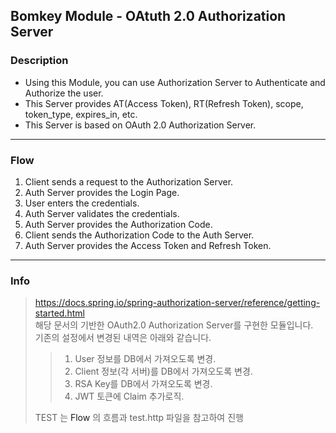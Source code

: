 ## Bomkey Module - OAtuth 2.0 Authorization Server

### Description
- Using this Module, you can use Authorization Server to Authenticate and Authorize the user.
- This Server provides AT(Access Token), RT(Refresh Token), scope, token_type, expires_in, etc.
- This Server is based on OAuth 2.0 Authorization Server.
---

### Flow
1. Client sends a request to the Authorization Server.
2. Auth Server provides the Login Page.
3. User enters the credentials.
4. Auth Server validates the credentials.
5. Auth Server provides the Authorization Code.
6. Client sends the Authorization Code to the Auth Server.
7. Auth Server provides the Access Token and Refresh Token.

--- 
### Info
> https://docs.spring.io/spring-authorization-server/reference/getting-started.html <br/>
> 해당 문서의 기반한 OAuth2.0 Authorization Server를 구현한 모듈입니다.<br/>
> 기존의 설정에서 변경된 내역은 아래와 같습니다. <br/>
>> 1. User 정보를 DB에서 가져오도록 변경.
>> 2. Client 정보(각 서버)를 DB에서 가져오도록 변경.
>> 3. RSA Key를 DB에서 가져오도록 변경.
>> 4. JWT 토큰에 Claim 추가로직.
>> 
> TEST 는 <a>Flow</a> 의 흐름과 test.http 파일을 참고하여 진행